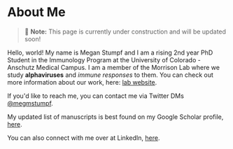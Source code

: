 # About Me

> 📝 **Note:** This page is currently under construction and will be updated soon!

Hello, world! My name is Megan Stumpf and I am a rising 2nd year PhD Student in the Immunology Program at the University of Colorado - Anschutz Medical Campus. I am a member of the Morrison Lab where we study **alphaviruses** and *immune responses* to them. You can check out more information about our work, here: [lab website](https://medschool.cuanschutz.edu/immunology-and-microbiology/immu-micro-labs/morrison-lab).

If you'd like to reach me, you can contact me via Twitter DMs [@megmstumpf](http://twitter.com/megmstumpf). 

My updated list of manuscripts is best found on my Google Scholar profile, [here](https://scholar.google.com/citations?user=sHh5Z3YAAAAJ&hl=en).

You can also connect with me over at LinkedIn, [here](https://www.linkedin.com/in/megan-m-stumpf-1bb5508a).

